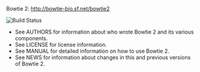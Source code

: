 Bowtie 2: http://bowtie-bio.sf.net/bowtie2

![Build Status](https://travis-ci.org/IvantheDugtrio/bowtie2.svg?branch=master)

 - See AUTHORS for information about who wrote Bowtie 2 and its various
   components.
 - See LICENSE for license information.
 - See MANUAL for detailed information on how to use Bowtie 2.
 - See NEWS for information about changes in this and previous versions
   of Bowtie 2.
